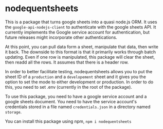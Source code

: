 # nodequentsheets

This is a package that turns google sheets into a quasi node.js ORM. It uses the `google-api-nodejs-client` to authenticate with the google sheets API. It currently implements the Google service account for authentication, but future releases might incorporate other authentications. 

At this point, you can pull data form a sheet, manipulate that data, then write it back. The downside to this format is that it primarily works through batch updating. Even if one row is manipulated, this package will clear the sheet, then readd all the rows. It assumes that there is a header row. 

In order to better facilitate testing, nodequentsheets allows you to put the sheet ID of a `production` and a `developement` sheet and it gives you the option to set the mode to either development or production. In order to do this, you need to set .env (currently in the root of the package).

To use this package, you need to have a google service account and a google sheets document. You need to have the service account's credentials stored in a file named `credentials.json` in a directory named `storage`.

You can install this package using npm, `npm i nodequentsheets`
